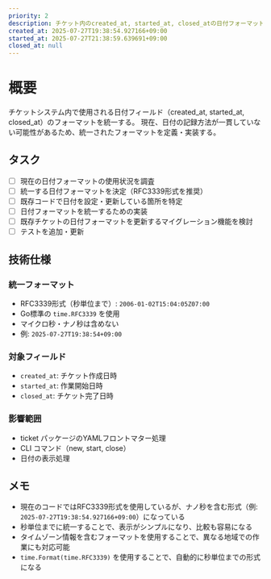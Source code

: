 ```yaml
---
priority: 2
description: チケット内のcreated_at, started_at, closed_atの日付フォーマットを統一する
created_at: 2025-07-27T19:38:54.927166+09:00
started_at: 2025-07-27T21:38:59.639691+09:00
closed_at: null
---
```


# 概要

チケットシステム内で使用される日付フィールド（created_at, started_at, closed_at）のフォーマットを統一する。
現在、日付の記録方法が一貫していない可能性があるため、統一されたフォーマットを定義・実装する。

## タスク
- [ ] 現在の日付フォーマットの使用状況を調査
- [ ] 統一する日付フォーマットを決定（RFC3339形式を推奨）
- [ ] 既存コードで日付を設定・更新している箇所を特定
- [ ] 日付フォーマットを統一するための実装
- [ ] 既存チケットの日付フォーマットを更新するマイグレーション機能を検討
- [ ] テストを追加・更新

## 技術仕様

### 統一フォーマット
- RFC3339形式（秒単位まで）: `2006-01-02T15:04:05Z07:00`
- Go標準の `time.RFC3339` を使用
- マイクロ秒・ナノ秒は含めない
- 例: `2025-07-27T19:38:54+09:00`

### 対象フィールド
- `created_at`: チケット作成日時
- `started_at`: 作業開始日時
- `closed_at`: チケット完了日時

### 影響範囲
- ticket パッケージのYAMLフロントマター処理
- CLI コマンド（new, start, close）
- 日付の表示処理

## メモ

- 現在のコードではRFC3339形式を使用しているが、ナノ秒を含む形式（例: `2025-07-27T19:38:54.927166+09:00`）になっている
- 秒単位までに統一することで、表示がシンプルになり、比較も容易になる
- タイムゾーン情報を含むフォーマットを使用することで、異なる地域での作業にも対応可能
- `time.Format(time.RFC3339)` を使用することで、自動的に秒単位までの形式になる
